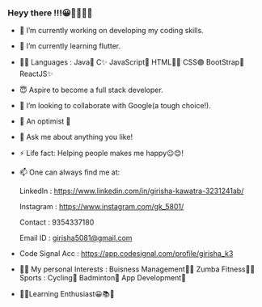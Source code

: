 ### Heyy there !!!😀👋🏻🙋🏻‍

- 🔭 I’m currently working on developing my coding skills.
- 🌱 I’m currently learning flutter.
- 👍🏻 Languages : Java💯 C✨ JavaScript🎀 HTML🧘🏻‍ CSS🟣 BootStrap🔲 ReactJS✨
- 😇 Aspire to become a full stack developer.
- 👯 I’m looking to collaborate with Google(a tough choice!). 
- 🤔 An optimist 🙂
- 💬 Ask me about anything you like!             
- ⚡ Life fact: Helping people makes me happy😉😊!
- 📫 One can always find me at:
 
   LinkedIn  : https://www.linkedin.com/in/girisha-kawatra-3231241ab/
 
   Instagram : https://www.instagram.com/gk_5801/
 
   Contact   :  9354337180 
   
   Email ID  : girisha5081@gmail.com
     
- Code Signal Acc : https://app.codesignal.com/profile/girisha_k3
- 🧒🏻 My personal Interests : 
             Buisness Management👩🏻‍
             Zumba Fitness💃🏻
             Sports : Cycling🚴 Badminton🏸
             App Development🎇
             
- 🤹🏻‍Learning Enthusiast😀📚🔖
